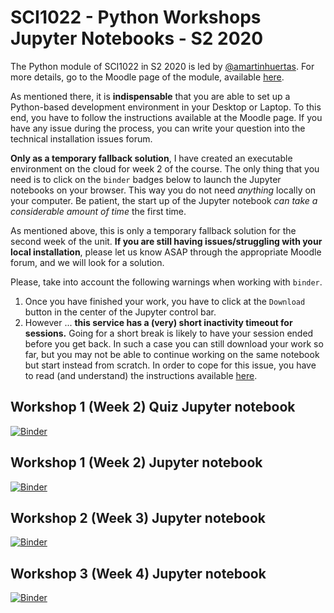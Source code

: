 # SCI1022 - Python Workshops Jupyter Notebooks - S2 2020

The Python module of SCI1022 in S2 2020 is led by [@amartinhuertas](https://github.com/amartinhuertas). For more details, go to the Moodle page of the module, available [here](https://lms.monash.edu/course/view.php?id=81833).

As mentioned there, it is **indispensable** that you are able to set up a Python-based development environment in your Desktop or Laptop. To this end, you have to follow the instructions available at the Moodle page. If you have any issue during the process, you can write your question into the technical installation issues forum.

**Only as a temporary fallback solution**, I have created an executable environment on the cloud for week 2 of the course. The only thing that you need is to click on the `binder` badges  below to launch the Jupyter notebooks on your browser. This way you do not need _anything_ locally on your computer. Be patient, the start up of the Jupyter notebook _can take a considerable amount of time_ the first time.

As mentioned above, this is only a temporary fallback solution for the second week of the unit. **If you are still having issues/struggling with your local installation**, please let us know 
ASAP through the appropriate Moodle forum, and we will look for a solution. 

Please, take into account the following warnings when working with `binder`. 

1. Once you have finished your work, you have to click at the `Download` button in the center of the Jupyter control bar. 
2. However ...
**this service has a (very) short inactivity timeout for sessions.**
 Going for a short break is likely to have your session ended before you get back. In such a case you can still download your work so far, but you may not be able to continue working on the same notebook but start instead from scratch. In order to cope for this issue, you have to read (and understand) the instructions available [here](https://discourse.jupyter.org/t/getting-your-notebook-after-your-binder-has-stopped/3268).
 
## Workshop 1 (Week 2) Quiz Jupyter notebook

[![Binder](https://mybinder.org/badge_logo.svg)](https://mybinder.org/v2/gh/MonashMath/SCI1022/master?filepath=S2-2020-Python-Workshops%2FWS1%2FPython_WS1_quiz.ipynb)

## Workshop 1 (Week 2) Jupyter notebook

[![Binder](https://mybinder.org/badge_logo.svg)](https://mybinder.org/v2/gh/MonashMath/SCI1022/master?filepath=S2-2020-Python-Workshops%2FWS1%2FPython_WS1_Classifying_vertebrates.ipynb)

## Workshop 2 (Week 3) Jupyter notebook

[![Binder](https://mybinder.org/badge_logo.svg)](https://mybinder.org/v2/gh/MonashMath/SCI1022/master?filepath=S2-2020-Python-Workshops%2FWS2%2FPython_WS2_Collatz_conjecture.ipynb)

## Workshop 3 (Week 4) Jupyter notebook

[![Binder](https://mybinder.org/badge_logo.svg)](https://mybinder.org/v2/gh/MonashMath/SCI1022/master?filepath=S2-2020-Python-Workshops%2FWS3%2FPython_WS3_1D_Motion_uniform_gravitational_field.ipynb)



